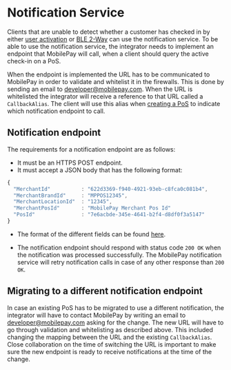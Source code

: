 # <a name="notification_service"></a> Notification Service

Clients that are unable to detect whether a customer has checked in by either [user activation](detecting_mobilePay#user_activation) or [BLE 2-Way](detecting_mobilePay#ble) can use the notification service. To be able to use the notification service, the integrator needs to implement an endpoint that MobilePay will call, when a client should query the active check-in on a PoS.

When the endpoint is implemented the URL has to be communicated to MobilePay in order to validate and whitelist it in the firewalls. This is done by sending an email to [developer@mobilepay.com](mailto:developer@mobilepay.com). When the URL is whitelisted the integrator will receive a reference to that URL called a ``CallbackAlias``. The client will use this alias when [creating a PoS](pos_management#pos_creation) to indicate which notification endpoint to call.

## <a name="notification_endpoint"></a> Notification endpoint

The requirements for a notification endpoint are as follows:

* It must be an HTTPS POST endpoint.
* It must accept a JSON body that has the following format:  

```javascript
{
  "MerchantId"          : "622d3369-f940-4921-93eb-c8fca0c081b4",
  "MerchantBrandId"     : "MPPOS12345",
  "MerchantLocationId"  : "12345",
  "MerchantPosId"       : "MobilePay Merchant Pos Id"
  "PosId"               : "7e6acbde-345e-4641-b2f4-d8df0f3a5147"
}
```
* The format of the different fields can be found [here](input_formats).

* The notification endpoint should respond with status code ``200 OK`` when the notification was processed successfully. The MobilePay notification service will retry notification calls in case of any other response than ``200 OK``.

## Migrating to a different notification endpoint

In case an existing PoS has to be migrated to use a different notification, the integrator will have to contact MobilePay by writing an email to [developer@mobilepay.com](mailto:developer@mobilepay.com) asking for the change. The new URL will have to go through validation and whitelisting as described above.
This included changing the mapping between the URL and the existing ``CallbackAlias``. Close collaboration on the time of switching the URL is important to make sure the new endpoint is ready to receive notifications at the time of the change.
